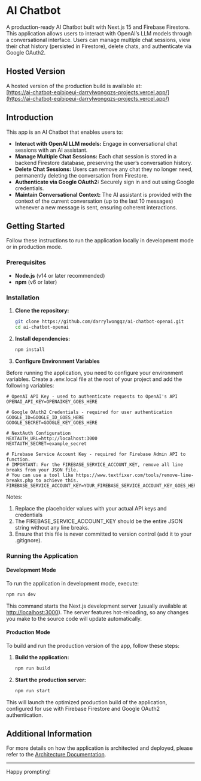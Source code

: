 # AI Chatbot

A production-ready AI Chatbot built with Next.js 15 and Firebase Firestore. This application allows users to interact with OpenAI’s LLM models through a conversational interface. Users can manage multiple chat sessions, view their chat history (persisted in Firestore), delete chats, and authenticate via Google OAuth2.

## Hosted Version

A hosted version of the production build is available at:  
[https://ai-chatbot-eqibipeui-darrylwongqzs-projects.vercel.app/](https://ai-chatbot-eqibipeui-darrylwongqzs-projects.vercel.app/)

## Introduction

This app is an AI Chatbot that enables users to:
- **Interact with OpenAI LLM models:** Engage in conversational chat sessions with an AI assistant.
- **Manage Multiple Chat Sessions:** Each chat session is stored in a backend Firestore database, preserving the user’s conversation history.
- **Delete Chat Sessions:** Users can remove any chat they no longer need, permanently deleting the conversation from Firestore.
- **Authenticate via Google OAuth2:** Securely sign in and out using Google credentials.
- **Maintain Conversational Context:** The AI assistant is provided with the context of the current conversation (up to the last 10 messages) whenever a new message is sent, ensuring coherent interactions.

## Getting Started

Follow these instructions to run the application locally in development mode or in production mode.

### Prerequisites

- **Node.js** (v14 or later recommended)
- **npm** (v6 or later)

### Installation

1. **Clone the repository:**

   ```bash
   git clone https://github.com/darrylwongqz/ai-chatbot-openai.git
   cd ai-chatbot-openai
   ```

2. **Install dependencies:**

   ```bash
   npm install
   ```

3. **Configure Environment Variables**
   
Before running the application, you need to configure your environment variables. Create a .env.local file at the root of your project and add the following variables:
```
# OpenAI API Key - used to authenticate requests to OpenAI's API
OPENAI_API_KEY=OPENAIKEY_GOES_HERE

# Google OAuth2 Credentials - required for user authentication
GOOGLE_ID=GOOGLE_ID_GOES_HERE
GOOGLE_SECRET=GOOGLE_KEY_GOES_HERE

# NextAuth Configuration
NEXTAUTH_URL=http://localhost:3000
NEXTAUTH_SECRET=example_secret

# Firebase Service Account Key - required for Firebase Admin API to function.
# IMPORTANT: For the FIREBASE_SERVICE_ACCOUNT_KEY, remove all line breaks from your JSON file.
# You can use a tool like https://www.textfixer.com/tools/remove-line-breaks.php to achieve this.
FIREBASE_SERVICE_ACCOUNT_KEY=YOUR_FIREBASE_SERVICE_ACCOUNT_KEY_GOES_HERE
```

Notes:
1. Replace the placeholder values with your actual API keys and credentials
2. The FIREBASE_SERVICE_ACCOUNT_KEY should be the entire JSON string without any line breaks.
3. Ensure that this file is never committed to version control (add it to your .gitignore).

### Running the Application

#### Development Mode

To run the application in development mode, execute:

```bash
npm run dev
```

This command starts the Next.js development server (usually available at [http://localhost:3000](http://localhost:3000)). The server features hot-reloading, so any changes you make to the source code will update automatically.

#### Production Mode

To build and run the production version of the app, follow these steps:

1. **Build the application:**

   ```bash
   npm run build
   ```

2. **Start the production server:**

   ```bash
   npm run start
   ```

This will launch the optimized production build of the application, configured for use with Firebase Firestore and Google OAuth2 authentication.

## Additional Information

For more details on how the application is architected and deployed, please refer to the [Architecture Documentation](https://docs.google.com/document/d/1ggqIbTJHwe9LioAQ_Mhkk4VkYQ-r5KLe0MxhoVuiNMY/edit?usp=sharing).

---

Happy prompting!
